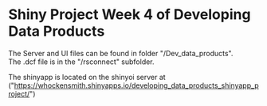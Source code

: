   # Shiny Project Week 4 of Developing Data Products
The Server and UI files can be found in folder "/Dev_data_products".  
The .dcf file is in the "/rsconnect" subfolder.  
  
The shinyapp is located on the shinyoi server at ("https://whockensmith.shinyapps.io/developing_data_products_shinyapp_project/")  
